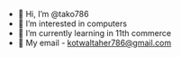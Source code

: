 - 👋 Hi, I’m @tako786
- 👀 I’m interested in computers
- 🌱 I’m currently learning in 11th commerce
- 📧 My email - kotwaltaher786@gmail.com


<!---
tako786/tako786 is a ✨ special ✨ repository because its `README.md` (this file) appears on your GitHub profile.
You can click the Preview link to take a look at your changes.
--->
